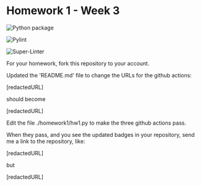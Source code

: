 # Homework 1 - Week 3

![Python package](https://github.com/vcu-tact/root_homework1/workflows/Python%20package/badge.svg)

![Pylint](https://github.com/vcu-tact/root_homework1/workflows/Pylint/badge.svg)

![Super-Linter](https://github.com/vcu-tact/root_homework1/workflows/Super-Linter/badge.svg)

For your homework, fork this repository to your account.

Updated the 'README.md' file to change the URLs for the github actions:

[redactedURL]

should become

[redactedURL]

Edit the file ./homework1/hw1.py to make the three github actions pass.

When they pass, and you see the updated badges in your repository, send me a link to the repository, like:

[redactedURL]

but

[redactedURL]
